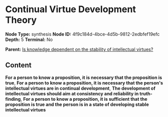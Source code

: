 # Continual Virtue Development Theory

**Node Type:** synthesis
**Node ID:** 4f9c184d-4bce-4d5b-9812-2edbfef19efc
**Depth:** 5
**Terminal:** No

**Parent:** [Is knowledge dependent on the stability of intellectual virtues?](is-knowledge-dependent-on-the-stability-of-intellectual-virtues-antithesis-1be467b6-053b-4d8b-a5d5-1f6c7432f55e.md)

## Content

**For a person to know a proposition, it is necessary that the proposition is true**, **For a person to know a proposition, it is necessary that the person's intellectual virtues are in continual development**, **The development of intellectual virtues should aim at consistency and reliability in truth-finding**, **For a person to know a proposition, it is sufficient that the proposition is true and the person is in a state of developing stable intellectual virtues**
